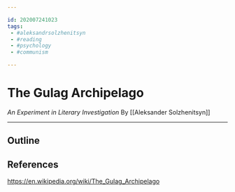 ```yaml
---

id: 202007241023
tags:
 - #aleksandrsolzhenitsyn
 - #reading
 - #psychology
 - #communism

---
```


# The Gulag Archipelago
*An Experiment in Literary Investigation*
By [[Aleksander Solzhenitsyn]]

---

## Outline


## References
https://en.wikipedia.org/wiki/The_Gulag_Archipelago